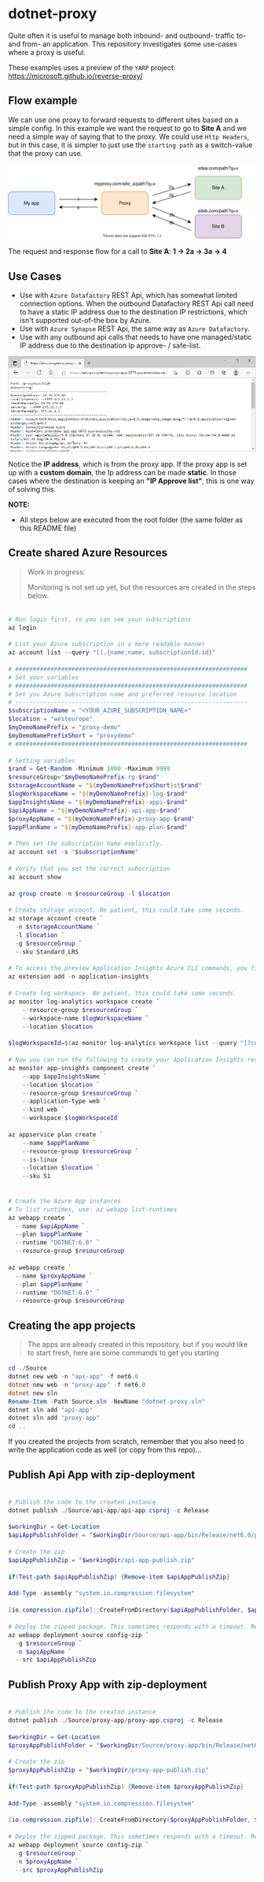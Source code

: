 # dotnet-proxy

Quite often it is useful to manage both inbound- and outbound- traffic to- and from- an application. This repository investigates some use-cases where a proxy is useful.

These examples uses a preview of the `YARP` project: <https://microsoft.github.io/reverse-proxy/>

## Flow example

We can use one proxy to forward requests to different sites based on a simple config. In this example we want the request to go to **Site A** and we need a simple way of saying that to the proxy. We could use `Http Headers`, but in this case, it is simpler to just use the `starting path` as a switch-value that the proxy can use.

![Call to Site A](./Docs/Diagrams/forward-proxy.drawio.svg)

The request and response flow for a call to **Site A**: **1 -> 2a -> 3a -> 4**

## Use Cases

* Use with `Azure Datafactory` REST Api, which has somewhat limited connection options. When the outbound Datafactory REST Api call need to have a static IP address due to the destination IP restrictions, which isn't supported out-of-the box by Azure.
* Use with `Azure Synapse` REST Api, the same way as `Azure Datafactory`.
* Use with any outbound api calls that needs to have one managed/static IP address due to the destination Ip approve- / safe-list.

![Api App response via the proxy](./Docs/Images/ApiAppResponse.png)

Notice the **IP address**, which is from the proxy app. If the proxy app is set up with a **custom domain**, the Ip address can be made **static**. In those cases where the destination is keeping an **"IP Approve list"**, this is one way of solving this.

**NOTE:**

* All steps below are executed from the root folder (the same folder as this README file)
  
## Create shared Azure Resources

> Work in progress:
>
> Monitoring is not set up yet, but the resources are created in the steps below.

```Powershell

# Run login first, so you can see your subscriptions
az login

# List your Azure subscription in a more readable manner
az account list --query "[].{name:name, subscriptionId:id}"

# ##################################################################
# Set your variables
# ##################################################################
# Set you Azure Subscription name and preferred resource location
# ------------------------------------------------------------------
$subscriptionName = "<YOUR_AZURE_SUBSCRIPTION_NAME>"
$location = "westeurope"
$myDemoNamePrefix = "proxy-demo"
$myDemoNamePrefixShort = "proxydemo"
# ##################################################################

# Setting variables
$rand = Get-Random -Minimum 1000 -Maximum 9999
$resourceGroup="$myDemoNamePrefix-rg-$rand"
$storageAccountName = "${myDemoNamePrefixShort}st$rand"
$logWorkspaceName = "${myDemoNamePrefix}-log-$rand"
$appInsightsName = "${myDemoNamePrefix}-appi-$rand"
$apiAppName = "${myDemoNamePrefix}-api-app-$rand"
$proxyAppName = "${myDemoNamePrefix}-proxy-app-$rand"
$appPlanName = "${myDemoNamePrefix}-app-plan-$rand"

# Then set the subscription name explicitly.
az account set -s "$subscriptionName"

# Verify that you set the correct subscription
az account show

az group create -n $resourceGroup -l $location

# Create storage account. Be patient, this could take some seconds.
az storage account create `
  -n $storageAccountName `
  -l $location `
  -g $resourceGroup `
  --sku Standard_LRS

# To access the preview Application Insights Azure CLI commands, you first need to run:
az extension add -n application-insights

# Create log workspace. Be patient, this could take some seconds.
az monitor log-analytics workspace create `
    --resource-group $resourceGroup `
    --workspace-name $logWorkspaceName `
    --location $location

$logWorkspaceId=$(az monitor log-analytics workspace list --query "[?contains(name, '$logWorkspaceName')].[id]" --output tsv)

# Now you can run the following to create your Application Insights resource:
az monitor app-insights component create `
    --app $appInsightsName `
    --location $location `
    --resource-group $resourceGroup `
    --application-type web `
    --kind web `
    --workspace $logWorkspaceId

az appservice plan create `
    --name $appPlanName `
    --resource-group $resourceGroup `
    --is-linux `
    --location $location `
    --sku S1


# Create the Azure App instances
# To list runtimes, use: az webapp list-runtimes
az webapp create `
  --name $apiAppName `
  --plan $appPlanName `
  --runtime "DOTNET:6.0" `
  --resource-group $resourceGroup

az webapp create `
  --name $proxyAppName `
  --plan $appPlanName `
  --runtime "DOTNET:6.0" `
  --resource-group $resourceGroup

```

## Creating the app projects

> The apps are already created in this repository, but if you would like to start fresh, here are some commands to get you starting

```Powershell
cd ./Source
dotnet new web -n "api-app" -f net6.0
dotnet new web -n "proxy-app" -f net6.0
dotnet new sln
Rename-Item -Path Source.sln -NewName "dotnet-proxy.sln"
dotnet sln add "api-app"
dotnet sln add "proxy-app"
cd ..
```

If you created the projects from scratch, remember that you also need to write the application code as well (or copy from this repo)...

## Publish Api App with zip-deployment

```Powershell

# Publish the code to the created instance
dotnet publish ./Source/api-app/api-app.csproj -c Release

$workingDir = Get-Location
$apiAppPublishFolder = "$workingDir/Source/api-app/bin/Release/net6.0/publish/"

# Create the zip
$apiAppPublishZip = "$workingDir/api-app-publish.zip"

if(Test-path $apiAppPublishZip) {Remove-item $apiAppPublishZip}

Add-Type -assembly "system.io.compression.filesystem"

[io.compression.zipfile]::CreateFromDirectory($apiAppPublishFolder, $apiAppPublishZip)

# Deploy the zipped package. This sometimes responds with a timeout. Retrying this command usually works.
az webapp deployment source config-zip `
  -g $resourceGroup `
  -n $apiAppName `
  --src $apiAppPublishZip

```

## Publish Proxy App with zip-deployment

```Powershell

# Publish the code to the created instance
dotnet publish ./Source/proxy-app/proxy-app.csproj -c Release

$workingDir = Get-Location
$proxyAppPublishFolder = "$workingDir/Source/proxy-app/bin/Release/net6.0/publish/"

# Create the zip
$proxyAppPublishZip = "$workingDir/proxy-app-publish.zip"

if(Test-path $proxyAppPublishZip) {Remove-item $proxyAppPublishZip}

Add-Type -assembly "system.io.compression.filesystem"

[io.compression.zipfile]::CreateFromDirectory($proxyAppPublishFolder, $proxyAppPublishZip)

# Deploy the zipped package. This sometimes responds with a timeout. Retrying this command usually works.
az webapp deployment source config-zip `
  -g $resourceGroup `
  -n $proxyAppName `
  --src $proxyAppPublishZip

```
